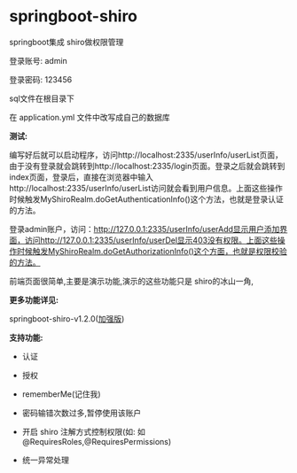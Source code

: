 # springboot-shiro
springboot集成 shiro做权限管理

登录账号: admin

登录密码: 123456

sql文件在根目录下

在 application.yml 文件中改写成自己的数据库 

**测试:**

编写好后就可以启动程序，访问http://localhost:2335/userInfo/userList页面，由于没有登录就会跳转到http://localhost:2335/login页面。登录之后就会跳转到index页面，登录后，直接在浏览器中输入http://localhost:2335/userInfo/userList访问就会看到用户信息。上面这些操作时候触发MyShiroRealm.doGetAuthenticationInfo()这个方法，也就是登录认证的方法。

登录admin账户，访问：http://127.0.0.1:2335/userInfo/userAdd显示用户添加界面，访问http://127.0.0.1:2335/userInfo/userDel显示403没有权限。上面这些操作时候触发MyShiroRealm.doGetAuthorizationInfo()这个方面，也就是权限校验的方法。

前端页面很简单,主要是演示功能,演示的这些功能只是 shiro的冰山一角, 

**更多功能详见:**

springboot-shiro-v1.2.0(<a href="https://github.com/haoxiaoyong1014/springboot-shiro-v1.2.0">加强版<a>)

**支持功能:** 

* 认证

* 授权

* rememberMe(记住我)

* 密码输错次数过多,暂停使用该账户

* 开启 shiro 注解方式控制权限(如: 如@RequiresRoles,@RequiresPermissions)

* 统一异常处理
